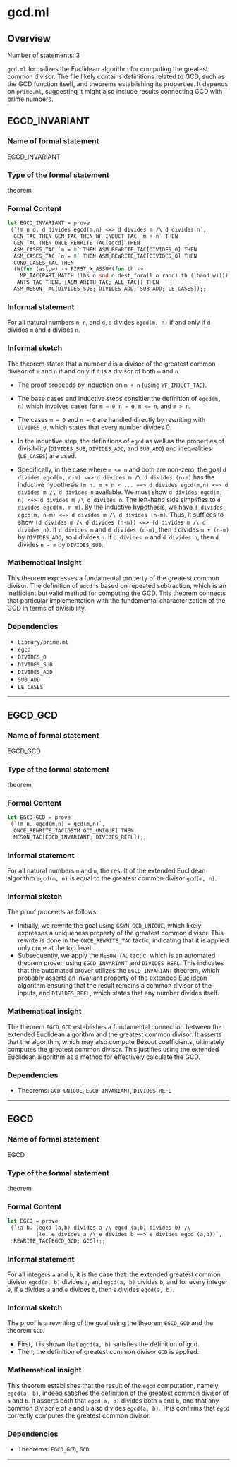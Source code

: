 # gcd.ml

## Overview

Number of statements: 3

`gcd.ml` formalizes the Euclidean algorithm for computing the greatest common divisor. The file likely contains definitions related to GCD, such as the GCD function itself, and theorems establishing its properties. It depends on `prime.ml`, suggesting it might also include results connecting GCD with prime numbers.


## EGCD_INVARIANT

### Name of formal statement
EGCD_INVARIANT

### Type of the formal statement
theorem

### Formal Content
```ocaml
let EGCD_INVARIANT = prove
 (`!m n d. d divides egcd(m,n) <=> d divides m /\ d divides n`,
  GEN_TAC THEN GEN_TAC THEN WF_INDUCT_TAC `m + n` THEN
  GEN_TAC THEN ONCE_REWRITE_TAC[egcd] THEN
  ASM_CASES_TAC `m = 0` THEN ASM_REWRITE_TAC[DIVIDES_0] THEN
  ASM_CASES_TAC `n = 0` THEN ASM_REWRITE_TAC[DIVIDES_0] THEN
  COND_CASES_TAC THEN
  (W(fun (asl,w) -> FIRST_X_ASSUM(fun th ->
    MP_TAC(PART_MATCH (lhs o snd o dest_forall o rand) th (lhand w)))) THEN
   ANTS_TAC THENL [ASM_ARITH_TAC; ALL_TAC]) THEN
  ASM_MESON_TAC[DIVIDES_SUB; DIVIDES_ADD; SUB_ADD; LE_CASES]);;
```

### Informal statement
For all natural numbers `m`, `n`, and `d`, `d` divides `egcd(m, n)` if and only if `d` divides `m` and `d` divides `n`.

### Informal sketch
The theorem states that a number `d` is a divisor of the greatest common divisor of `m` and `n` if and only if it is a divisor of both `m` and `n`.

- The proof proceeds by induction on `m + n` (using `WF_INDUCT_TAC`).

- The base cases and inductive steps consider the definition of `egcd(m, n)` which involves cases for `m = 0`, `n = 0`, `m <= n`, and `m > n`.

- The cases `m = 0` and `n = 0` are handled directly by rewriting with `DIVIDES_0`, which states that every number divides 0.

- In the inductive step, the definitions of `egcd` as well as the properties of divisibility (`DIVIDES_SUB`, `DIVIDES_ADD`, and `SUB_ADD`) and inequalities (`LE_CASES`) are used.

- Specifically, in the case where `m <= n` and both are non-zero, the goal `d divides egcd(m, n-m) <=> d divides m /\ d divides (n-m)` has the inductive hypothesis `!m n. m + n < ... ==> d divides egcd(m,n) <=> d divides m /\ d divides n` available. We must show `d divides egcd(m, n) <=> d divides m /\ d divides n`. The left-hand side simplifies to `d divides egcd(m, n-m)`.  By the inductive hypothesis, we have `d divides egcd(m, n-m) <=> d divides m /\ d divides (n-m)`. Thus, it suffices to show `(d divides m /\ d divides (n-m)) <=> (d divides m /\ d divides n)`.  If `d divides m` and `d divides (n-m)`, then `d` divides `m + (n-m)` by `DIVIDES_ADD`, so `d` divides `n`. If `d divides m` and `d divides n`, then `d` divides `n - m` by `DIVIDES_SUB`.

### Mathematical insight
This theorem expresses a fundamental property of the greatest common divisor. The definition of `egcd` is based on repeated subtraction, which is an inefficient but valid method for computing the GCD. This theorem connects that particular implementation with the fundamental characterization of the GCD in terms of divisibility.

### Dependencies
- `Library/prime.ml`
- `egcd`
- `DIVIDES_0`
- `DIVIDES_SUB`
- `DIVIDES_ADD`
- `SUB_ADD`
- `LE_CASES`


---

## EGCD_GCD

### Name of formal statement
EGCD_GCD

### Type of the formal statement
theorem

### Formal Content
```ocaml
let EGCD_GCD = prove
 (`!m n. egcd(m,n) = gcd(m,n)`,
  ONCE_REWRITE_TAC[GSYM GCD_UNIQUE] THEN
  MESON_TAC[EGCD_INVARIANT; DIVIDES_REFL]);;
```

### Informal statement
For all natural numbers `m` and `n`, the result of the extended Euclidean algorithm `egcd(m, n)` is equal to the greatest common divisor `gcd(m, n)`.

### Informal sketch
The proof proceeds as follows:
- Initially, we rewrite the goal using `GSYM GCD_UNIQUE`, which likely expresses a uniqueness property of the greatest common divisor. This rewrite is done in the `ONCE_REWRITE_TAC` tactic, indicating that it is applied only once at the top level.
- Subsequently, we apply the `MESON_TAC` tactic, which is an automated theorem prover, using `EGCD_INVARIANT` and `DIVIDES_REFL`. This indicates that the automated prover utilizes the `EGCD_INVARIANT` theorem, which probably asserts an invariant property of the extended Euclidean algorithm ensuring that the result remains a common divisor of the inputs, and `DIVIDES_REFL`, which states that any number divides itself.

### Mathematical insight
The theorem `EGCD_GCD` establishes a fundamental connection between the extended Euclidean algorithm and the greatest common divisor. It asserts that the algorithm, which may also compute Bézout coefficients, ultimately computes the greatest common divisor. This justifies using the extended Euclidean algorithm as a method for effectively calculate the GCD.

### Dependencies
- Theorems: `GCD_UNIQUE`, `EGCD_INVARIANT`, `DIVIDES_REFL`


---

## EGCD

### Name of formal statement
EGCD

### Type of the formal statement
theorem

### Formal Content
```ocaml
let EGCD = prove
 (`!a b. (egcd (a,b) divides a /\ egcd (a,b) divides b) /\
         (!e. e divides a /\ e divides b ==> e divides egcd (a,b))`,
  REWRITE_TAC[EGCD_GCD; GCD]);;
```
### Informal statement
For all integers `a` and `b`, it is the case that: the extended greatest common divisor `egcd(a, b)` divides `a`, and `egcd(a, b)` divides `b`; and for every integer `e`, if `e` divides `a` and `e` divides `b`, then `e` divides `egcd(a, b)`.

### Informal sketch
The proof is a rewriting of the goal using the theorem `EGCD_GCD` and the theorem `GCD`.
- First, it is shown that `egcd(a, b)` satisfies the definition of gcd.
- Then, the definition of greatest common divisor `GCD` is applied.

### Mathematical insight
This theorem establishes that the result of the `egcd` computation, namely `egcd(a, b)`, indeed satisfies the definition of the greatest common divisor of `a` and `b`. It asserts both that `egcd(a, b)` divides both `a` and `b`, and that any common divisor `e` of `a` and `b` also divides `egcd(a, b)`. This confirms that `egcd` correctly computes the greatest common divisor.

### Dependencies
- Theorems: `EGCD_GCD`, `GCD`


---


